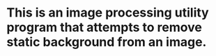 This is an image processing utility program that attempts to remove static background from an image.
====
